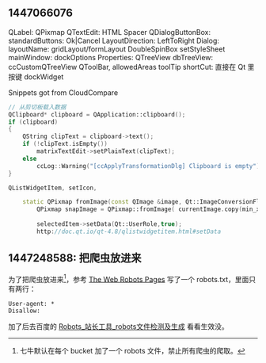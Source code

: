 1447066076
----------

QLabel: QPixmap
QTextEdit: HTML
Spacer
QDialogButtonBox: standardButtons: Ok|Cancel
LayoutDirection: LeftToRight
Dialog: layoutName: gridLayout/formLayout
DoubleSpinBox
setStyleSheet
mainWindow: dockOptions
Properties: QTreeView
dbTreeView: ccCustomQTreeView
QToolBar, allowedAreas
toolTip
shortCut: 直接在 Qt 里按键
dockWidget

Snippets got from CloudCompare

```cpp
// 从剪切板载入数据
QClipboard* clipboard = QApplication::clipboard();
if (clipboard)
{
	QString clipText = clipboard->text();
	if (!clipText.isEmpty())
		matrixTextEdit->setPlainText(clipText);
	else
		ccLog::Warning("[ccApplyTransformationDlg] Clipboard is empty");
}
```


```cpp
QListWidgetItem, setIcon,

    static QPixmap fromImage(const QImage &image, Qt::ImageConversionFlags flags = Qt::AutoColor);
		QPixmap snapImage = QPixmap::fromImage( currentImage.copy(min_x , min_y , max_x-min_x , max_y-min_y ) );
        
		selectedItem->setData(Qt::UserRole,true);
        http://doc.qt.io/qt-4.8/qlistwidgetitem.html#setData
```       

1447248588: 把爬虫放进来
------------------------

为了把爬虫放进来[^qiniu-robots-default]，参考 [The Web Robots Pages](http://www.robotstxt.org/robotstxt.html) 写了一个 robots.txt，里面只有两行：

```plain
User-agent: *
Disallow:
```

加了后去百度的 [Robots_站长工具_robots文件检测及生成](http://zhanzhang.baidu.com/robots) 看看生效没。

[^qiniu-robots-default]: 七牛默认在每个 bucket 加了一个 robots 文件，禁止所有爬虫的爬取。